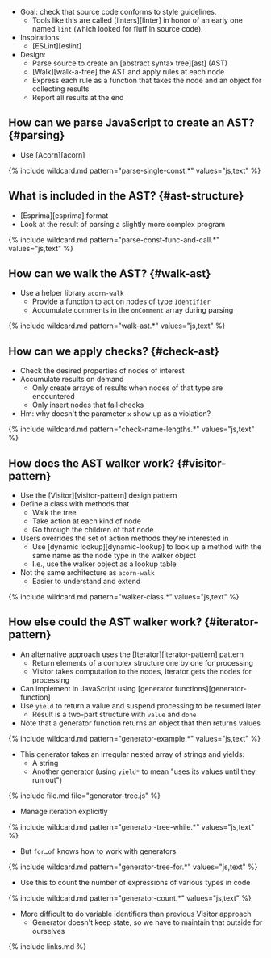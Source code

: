 ---
---

-   Goal: check that source code conforms to style guidelines.
    -   Tools like this are called [linters][linter] in honor of an early one named `lint`
        (which looked for fluff in source code).
-   Inspirations:
    -   [ESLint][eslint]
-   Design:
    -   Parse source to create an [abstract syntax tree][ast] (AST)
    -   [Walk][walk-a-tree] the AST and apply rules at each node
    -   Express each rule as a function that takes the node and an object for collecting results
    -   Report all results at the end

## How can we parse JavaScript to create an AST? {#parsing}

-   Use [Acorn][acorn]

{% include wildcard.md pattern="parse-single-const.*" values="js,text" %}

## What is included in the AST? {#ast-structure}

-   [Esprima][esprima] format
-   Look at the result of parsing a slightly more complex program

{% include wildcard.md pattern="parse-const-func-and-call.*" values="js,text" %}

## How can we walk the AST? {#walk-ast}

-   Use a helper library `acorn-walk`
    -   Provide a function to act on nodes of type `Identifier`
    -   Accumulate comments in the `onComment` array during parsing

{% include wildcard.md pattern="walk-ast.*" values="js,text" %}

## How can we apply checks? {#check-ast}

-   Check the desired properties of nodes of interest
-   Accumulate results on demand
    -   Only create arrays of results when nodes of that type are encountered
    -   Only insert nodes that fail checks
-   Hm: why doesn't the parameter `x` show up as a violation?

{% include wildcard.md pattern="check-name-lengths.*" values="js,text" %}

## How does the AST walker work? {#visitor-pattern}

-   Use the [Visitor][visitor-pattern] design pattern
-   Define a class with methods that
    -   Walk the tree
    -   Take action at each kind of node
    -   Go through the children of that node
-   Users overrides the set of action methods they're interested in
    -   Use [dynamic lookup][dynamic-lookup] to look up a method
        with the same name as the node type in the walker object
    -   I.e., use the walker object as a lookup table
-   Not the same architecture as `acorn-walk`
    -   Easier to understand and extend

{% include wildcard.md pattern="walker-class.*" values="js,text" %}

## How else could the AST walker work? {#iterator-pattern}

-   An alternative approach uses the [Iterator][iterator-pattern] pattern
    -   Return elements of a complex structure one by one for processing
    -   Visitor takes computation to the nodes, Iterator gets the nodes for processing
-   Can implement in JavaScript using [generator functions][generator-function]
-   Use `yield` to return a value and suspend processing to be resumed later
    -   Result is a two-part structure with `value` and `done`
-   Note that a generator function returns an object that then returns values

{% include wildcard.md pattern="generator-example.*" values="js,text" %}

-   This generator takes an irregular nested array of strings and yields:
    -   A string
    -   Another generator (using `yield*` to mean "uses its values until they run out")

{% include file.md file="generator-tree.js" %}

-   Manage iteration explicitly

{% include wildcard.md pattern="generator-tree-while.*" values="js,text" %}

-   But `for…of` knows how to work with generators

{% include wildcard.md pattern="generator-tree-for.*" values="js,text" %}

-   Use this to count the number of expressions of various types in code

{% include wildcard.md pattern="generator-count.*" values="js,text" %}

-   More difficult to do variable identifiers than previous Visitor approach
    -   Generator doesn't keep state, so we have to maintain that outside for ourselves

{% include links.md %}
